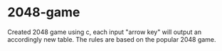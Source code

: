 # 2048-game
Created 2048 game using c, each input "arrow key" will output an accordingly new table. The rules are based on the popular 2048 game.
